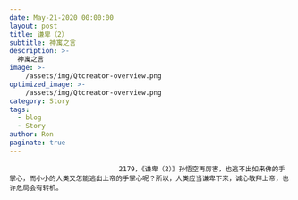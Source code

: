```yaml
---
date: May-21-2020 00:00:00
layout: post
title: 谦卑（2）
subtitle: 神寓之言
description: >-
  神寓之言
image: >-
    /assets/img/Qtcreator-overview.png
optimized_image: >-
    /assets/img/Qtcreator-overview.png
category: Story
tags:
  - blog
  - Story
author: Ron
paginate: true
---
```


							　　2179，《谦卑（2）》孙悟空再厉害，也逃不出如来佛的手掌心，而小小的人类又怎能逃出上帝的手掌心呢？所以，人类应当谦卑下来，诚心敬拜上帝，也许危局会有转机。
							
							
						